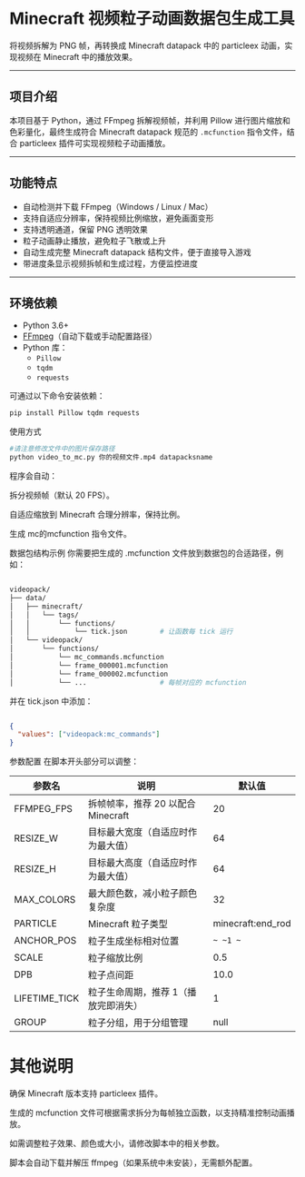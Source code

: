 # Minecraft 视频粒子动画数据包生成工具

将视频拆解为 PNG 帧，再转换成 Minecraft datapack 中的 particleex 动画，实现视频在 Minecraft 中的播放效果。

---

## 项目介绍

本项目基于 Python，通过 FFmpeg 拆解视频帧，并利用 Pillow 进行图片缩放和色彩量化，最终生成符合 Minecraft datapack 规范的 `.mcfunction` 指令文件，结合 particleex 插件可实现视频粒子动画播放。

---

## 功能特点

- 自动检测并下载 FFmpeg（Windows / Linux / Mac）
- 支持自适应分辨率，保持视频比例缩放，避免画面变形
- 支持透明通道，保留 PNG 透明效果
- 粒子动画静止播放，避免粒子飞散或上升
- 自动生成完整 Minecraft datapack 结构文件，便于直接导入游戏
- 带进度条显示视频拆帧和生成过程，方便监控进度

---

## 环境依赖

- Python 3.6+
- [FFmpeg](https://ffmpeg.org/)（自动下载或手动配置路径）
- Python 库：
  - `Pillow`
  - `tqdm`
  - `requests`

可通过以下命令安装依赖：

```bash
pip install Pillow tqdm requests
```
使用方式

```bash
#请注意修改文件中的图片保存路径
python video_to_mc.py 你的视频文件.mp4 datapacksname
```
程序会自动：

拆分视频帧（默认 20 FPS）。

自适应缩放到 Minecraft 合理分辨率，保持比例。

生成 mc的mcfunction 指令文件。

数据包结构示例
你需要把生成的 .mcfunction 文件放到数据包的合适路径，例如：

```bash

videopack/
├── data/
│   ├── minecraft/
│   │   └── tags/
│   │       └── functions/
│   │           └── tick.json        # 让函数每 tick 运行
│   └── videopack/
│       └── functions/
│           └── mc_commands.mcfunction
│           └── frame_000001.mcfunction
│           └── frame_000002.mcfunction
│           └── ...                  # 每帧对应的 mcfunction
```
并在 tick.json 中添加：

```json

{
  "values": ["videopack:mc_commands"]
}
```
参数配置
在脚本开头部分可以调整：

| 参数名            | 说明                       | 默认值                 |
| -------------- | ------------------------ | ------------------- |
| FFMPEG\_FPS    | 拆帧帧率，推荐 20 以配合 Minecraft | 20                  |
| RESIZE\_W      | 目标最大宽度（自适应时作为最大值）        | 64                  |
| RESIZE\_H      | 目标最大高度（自适应时作为最大值）        | 64                  |
| MAX\_COLORS    | 最大颜色数，减小粒子颜色复杂度          | 32                  |
| PARTICLE       | Minecraft 粒子类型           | minecraft\:end\_rod |
| ANCHOR\_POS    | 粒子生成坐标相对位置               | `~ ~1 ~`            |
| SCALE          | 粒子缩放比例                   | 0.5                 |
| DPB            | 粒子点间距                    | 10.0                |
| LIFETIME\_TICK | 粒子生命周期，推荐 1（播放完即消失）      | 1                   |
| GROUP          | 粒子分组，用于分组管理              | null                |


# 其他说明
确保 Minecraft 版本支持 particleex 插件。

生成的 mcfunction 文件可根据需求拆分为每帧独立函数，以支持精准控制动画播放。

如需调整粒子效果、颜色或大小，请修改脚本中的相关参数。

脚本会自动下载并解压 ffmpeg（如果系统中未安装），无需额外配置。
